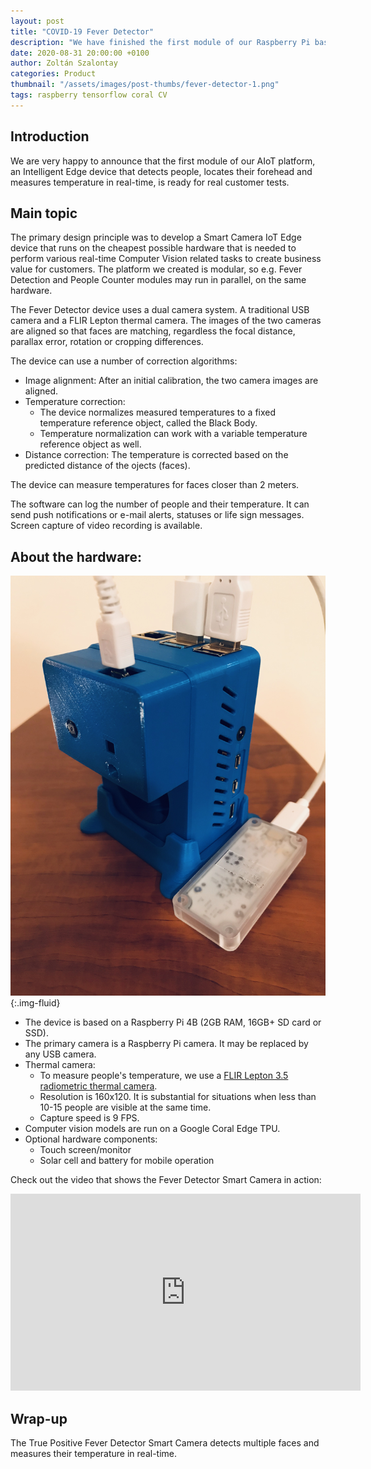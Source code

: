 ```yaml
---
layout: post
title: "COVID-19 Fever Detector"
description: "We have finished the first module of our Raspberry Pi based Intelligens Edge platform"
date: 2020-08-31 20:00:00 +0100
author: Zoltán Szalontay
categories: Product
thumbnail: "/assets/images/post-thumbs/fever-detector-1.png"
tags: raspberry tensorflow coral CV
---
```

## Introduction

We are very happy to announce that the first module of our AIoT platform, an Intelligent Edge device that detects people, locates their forehead and measures temperature in real-time, is ready for real customer tests.

## Main topic

The primary design principle was to develop a Smart Camera IoT Edge device that runs on the cheapest possible hardware that is needed to perform various real-time Computer Vision related tasks to create business value for customers. The platform we created is modular, so e.g. Fever Detection and People Counter modules may run in parallel, on the same hardware.

The Fever Detector device uses a dual camera system. A traditional USB camera and a FLIR Lepton thermal camera. The images of the two cameras are aligned so that faces are matching, regardless the focal distance, parallax error, rotation or cropping differences.

The device can use a number of correction algorithms:
* Image alignment: After an initial calibration, the two camera images are aligned.
* Temperature correction:
  * The device normalizes measured temperatures to a fixed temperature reference object, called the Black Body.
  * Temperature normalization can work with a variable temperature reference object as well.
* Distance correction: The temperature is corrected based on the predicted distance of the ojects (faces). 

The device can measure temperatures for faces closer than 2 meters.

The software can log the number of people and their temperature. It can send push notifications or e-mail alerts, statuses or life sign messages. Screen capture of video recording is available.

## About the hardware:

![The Smart Camera prototype in its 3D printed box with the Google Coral Edge TPU](/assets/images/in-content/smart-camera-1.jpg){:.img-fluid}

* The device is based on a Raspberry Pi 4B (2GB RAM, 16GB+ SD card or SSD).
* The primary camera is a Raspberry Pi camera. It may be replaced by any USB camera.
* Thermal camera:
  * To measure people's temperature, we use a [FLIR Lepton 3.5 radiometric thermal camera](https://www.flir.com/products/lepton/?model=3.5%20Lepton&_ga=2.62341164.1062001574.1522086040-178603989.1522086040).
  * Resolution is 160x120. It is substantial for situations when less than 10-15 people are visible at the same time. 
  * Capture speed is 9 FPS.
* Computer vision models are run on a Google Coral Edge TPU.
* Optional hardware components:
  * Touch screen/monitor
  * Solar cell and battery for mobile operation

Check out the video that shows the Fever Detector Smart Camera in action:
<iframe width="560" height="315" src="https://www.youtube.com/embed/IU5YGhB-Flg" frameborder="0" allow="accelerometer; autoplay; clipboard-write; encrypted-media; gyroscope; picture-in-picture" allowfullscreen></iframe>

## Wrap-up

The True Positive Fever Detector Smart Camera detects multiple faces and measures their temperature in real-time.